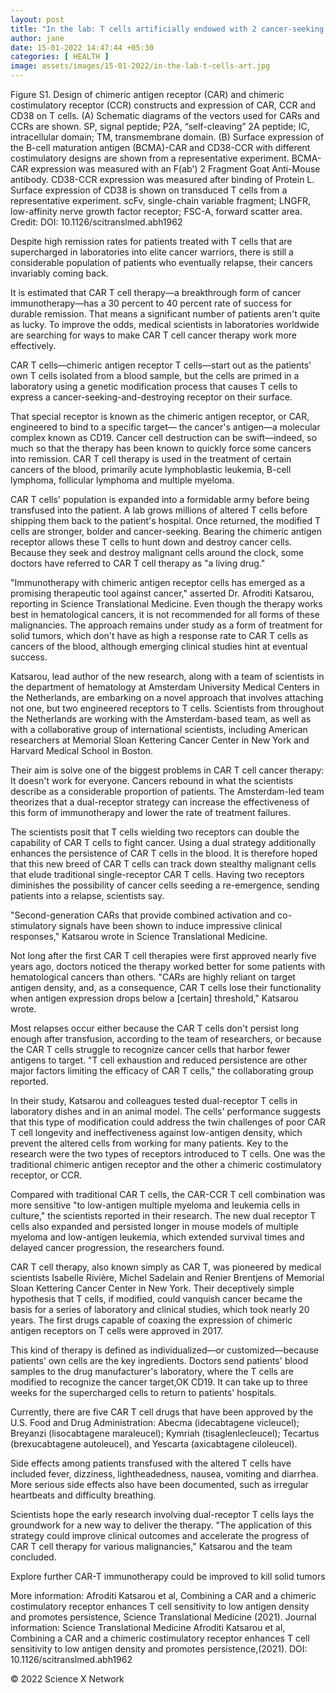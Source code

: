 ```yaml
---
layout: post
title: "In the lab: T cells artificially endowed with 2 cancer-seeking receptors aim to be an elite army of cancer killers"
author: jane 
date: 15-01-2022 14:47:44 +05:30 
categories: [ HEALTH ] 
image: assets/images/15-01-2022/in-the-lab-t-cells-art.jpg
---
```

Figure S1. Design of chimeric antigen receptor (CAR) and chimeric costimulatory receptor (CCR) constructs and expression of CAR, CCR and CD38 on T cells. (A) Schematic diagrams of the vectors used for CARs and CCRs are shown. SP, signal peptide; P2A, “self-cleaving” 2A peptide; IC, intracellular domain; TM, transmembrane domain. (B) Surface expression of the B-cell maturation antigen (BCMA)-CAR and CD38-CCR with different costimulatory designs are shown from a representative experiment. BCMA-CAR expression was measured with an F(ab') 2 Fragment Goat Anti-Mouse antibody. CD38-CCR expression was measured after binding of Protein L. Surface expression of CD38 is shown on transduced T cells from a representative experiment. scFv, single-chain variable fragment; LNGFR, low-affinity nerve growth factor receptor; FSC-A, forward scatter area. Credit: DOI: 10.1126/scitranslmed.abh1962

Despite high remission rates for patients treated with T cells that are supercharged in laboratories into elite cancer warriors, there is still a considerable population of patients who eventually relapse, their cancers invariably coming back.

It is estimated that CAR T cell therapy—a breakthrough form of cancer immunotherapy—has a 30 percent to 40 percent rate of success for durable remission. That means a significant number of patients aren't quite as lucky. To improve the odds, medical scientists in laboratories worldwide are searching for ways to make CAR T cell cancer therapy work more effectively.

CAR T cells—chimeric antigen receptor T cells—start out as the patients' own T cells isolated from a blood sample, but the cells are primed in a laboratory using a genetic modification process that causes T cells to express a cancer-seeking-and-destroying receptor on their surface.

That special receptor is known as the chimeric antigen receptor, or CAR, engineered to bind to a specific target— the cancer's antigen—a molecular complex known as CD19. Cancer cell destruction can be swift—indeed, so much so that the therapy has been known to quickly force some cancers into remission. CAR T cell therapy is used in the treatment of certain cancers of the blood, primarily acute lymphoblastic leukemia, B-cell lymphoma, follicular lymphoma and multiple myeloma.

CAR T cells' population is expanded into a formidable army before being transfused into the patient. A lab grows millions of altered T cells before shipping them back to the patient's hospital. Once returned, the modified T cells are stronger, bolder and cancer-seeking. Bearing the chimeric antigen receptor allows these T cells to hunt down and destroy cancer cells. Because they seek and destroy malignant cells around the clock, some doctors have referred to CAR T cell therapy as "a living drug."

"Immunotherapy with chimeric antigen receptor cells has emerged as a promising therapeutic tool against cancer," asserted Dr. Afroditi Katsarou, reporting in Science Translational Medicine. Even though the therapy works best in hematological cancers, it is not recommended for all forms of these malignancies. The approach remains under study as a form of treatment for solid tumors, which don't have as high a response rate to CAR T cells as cancers of the blood, although emerging clinical studies hint at eventual success.

Katsarou, lead author of the new research, along with a team of scientists in the department of hematology at Amsterdam University Medical Centers in the Netherlands, are embarking on a novel approach that involves attaching not one, but two engineered receptors to T cells. Scientists from throughout the Netherlands are working with the Amsterdam-based team, as well as with a collaborative group of international scientists, including American researchers at Memorial Sloan Kettering Cancer Center in New York and Harvard Medical School in Boston.

Their aim is solve one of the biggest problems in CAR T cell cancer therapy: It doesn't work for everyone. Cancers rebound in what the scientists describe as a considerable proportion of patients. The Amsterdam-led team theorizes that a dual-receptor strategy can increase the effectiveness of this form of immunotherapy and lower the rate of treatment failures.

The scientists posit that T cells wielding two receptors can double the capability of CAR T cells to fight cancer. Using a dual strategy additionally enhances the persistence of CAR T cells in the blood. It is therefore hoped that this new breed of CAR T cells can track down stealthy malignant cells that elude traditional single-receptor CAR T cells. Having two receptors diminishes the possibility of cancer cells seeding a re-emergence, sending patients into a relapse, scientists say.

"Second-generation CARs that provide combined activation and co-stimulatory signals have been shown to induce impressive clinical responses," Katsarou wrote in Science Translational Medicine.

Not long after the first CAR T cell therapies were first approved nearly five years ago, doctors noticed the therapy worked better for some patients with hematological cancers than others. "CARs are highly reliant on target antigen density, and, as a consequence, CAR T cells lose their functionality when antigen expression drops below a [certain] threshold," Katsarou wrote.

Most relapses occur either because the CAR T cells don't persist long enough after transfusion, according to the team of researchers, or because the CAR T cells struggle to recognize cancer cells that harbor fewer antigens to target. "T cell exhaustion and reduced persistence are other major factors limiting the efficacy of CAR T cells," the collaborating group reported.

In their study, Katsarou and colleagues tested dual-receptor T cells in laboratory dishes and in an animal model. The cells' performance suggests that this type of modification could address the twin challenges of poor CAR T cell longevity and ineffectiveness against low-antigen density, which prevent the altered cells from working for many patients. Key to the research were the two types of receptors introduced to T cells. One was the traditional chimeric antigen receptor and the other a chimeric costimulatory receptor, or CCR.

Compared with traditional CAR T cells, the CAR-CCR T cell combination was more sensitive "to low-antigen multiple myeloma and leukemia cells in culture," the scientists reported in their research. The new dual receptor T cells also expanded and persisted longer in mouse models of multiple myeloma and low-antigen leukemia, which extended survival times and delayed cancer progression, the researchers found.

CAR T cell therapy, also known simply as CAR T, was pioneered by medical scientists Isabelle Rivière, Michel Sadelain and Renier Brentjens of Memorial Sloan Kettering Cancer Center in New York. Their deceptively simple hypothesis that T cells, if modified, could vanquish cancer became the basis for a series of laboratory and clinical studies, which took nearly 20 years. The first drugs capable of coaxing the expression of chimeric antigen receptors on T cells were approved in 2017.

This kind of therapy is defined as individualized—or customized—because patients' own cells are the key ingredients. Doctors send patients' blood samples to the drug manufacturer's laboratory, where the T cells are modified to recognize the cancer target,OK CD19. It can take up to three weeks for the supercharged cells to return to patients' hospitals.

Currently, there are five CAR T cell drugs that have been approved by the U.S. Food and Drug Administration: Abecma (idecabtagene vicleucel); Breyanzi (lisocabtagene maraleucel); Kymriah (tisaglenlecleucel); Tecartus (brexucabtagene autoleucel), and Yescarta (axicabtagene ciloleucel).

Side effects among patients transfused with the altered T cells have included fever, dizziness, lightheadedness, nausea, vomiting and diarrhea. More serious side effects also have been documented, such as irregular heartbeats and difficulty breathing.

Scientists hope the early research involving dual-receptor T cells lays the groundwork for a new way to deliver the therapy. "The application of this strategy could improve clinical outcomes and accelerate the progress of CAR T cell therapy for various malignancies," Katsarou and the team concluded.

Explore further CAR-T immunotherapy could be improved to kill solid tumors

More information: Afroditi Katsarou et al, Combining a CAR and a chimeric costimulatory receptor enhances T cell sensitivity to low antigen density and promotes persistence, Science Translational Medicine (2021). Journal information: Science Translational Medicine Afroditi Katsarou et al, Combining a CAR and a chimeric costimulatory receptor enhances T cell sensitivity to low antigen density and promotes persistence,(2021). DOI: 10.1126/scitranslmed.abh1962

© 2022 Science X Network